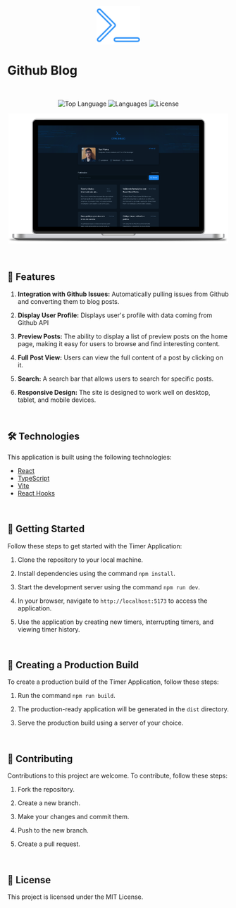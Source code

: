 <br>

<p align="center">
 <img src="./public/github-blog.svg" alt="Timer Application Logo" width="100">
</p>

# Github Blog

<br>

<p align="center">
  <img alt="Top Language" src="https://img.shields.io/github/languages/top/yuriqpaiva/github-blog?color=blue"/>
  <img alt="Languages" src="https://img.shields.io/github/languages/count/yuriqpaiva/github-blog?color=violet"/>
  <img alt="License" src="https://img.shields.io/github/license/yuriqpaiva/github-blog?color=red"/>
</p>

<p align="center">
  <img src="preview.png" alt="Timer Application Screenshot" width="500">
</p>

<br>

## 🚀 Features

1. **Integration with Github Issues:** Automatically pulling issues from Github and converting them to blog posts.

2. **Display User Profile:** Displays user's profile with data coming from Github API

3. **Preview Posts:** The ability to display a list of preview posts on the home page, making it easy for users to browse and find interesting content.

4. **Full Post View:** Users can view the full content of a post by clicking on it.

5. **Search:** A search bar that allows users to search for specific posts.

6. **Responsive Design:** The site is designed to work well on desktop, tablet, and mobile devices.

<br>

## 🛠️ Technologies

This application is built using the following technologies:

- [React](https://reactjs.org/)
- [TypeScript](https://www.typescriptlang.org/)
- [Vite](https://vitejs.dev/)
- [React Hooks](https://reactjs.org/docs/hooks-intro.html)


<br>

## 🚀 Getting Started

Follow these steps to get started with the Timer Application:

1. Clone the repository to your local machine.

2. Install dependencies using the command `npm install`.

3. Start the development server using the command `npm run dev`.

4. In your browser, navigate to `http://localhost:5173` to access the application.

5. Use the application by creating new timers, interrupting timers, and viewing timer history.


<br>

## 🚀 Creating a Production Build

To create a production build of the Timer Application, follow these steps:

1. Run the command `npm run build`.

2. The production-ready application will be generated in the `dist` directory.

3. Serve the production build using a server of your choice.


<br>

## 🤝 Contributing

Contributions to this project are welcome. To contribute, follow these steps:

1. Fork the repository.

2. Create a new branch.

3. Make your changes and commit them.

4. Push to the new branch.

5. Create a pull request.


<br>

## 📝 License

This project is licensed under the MIT License.